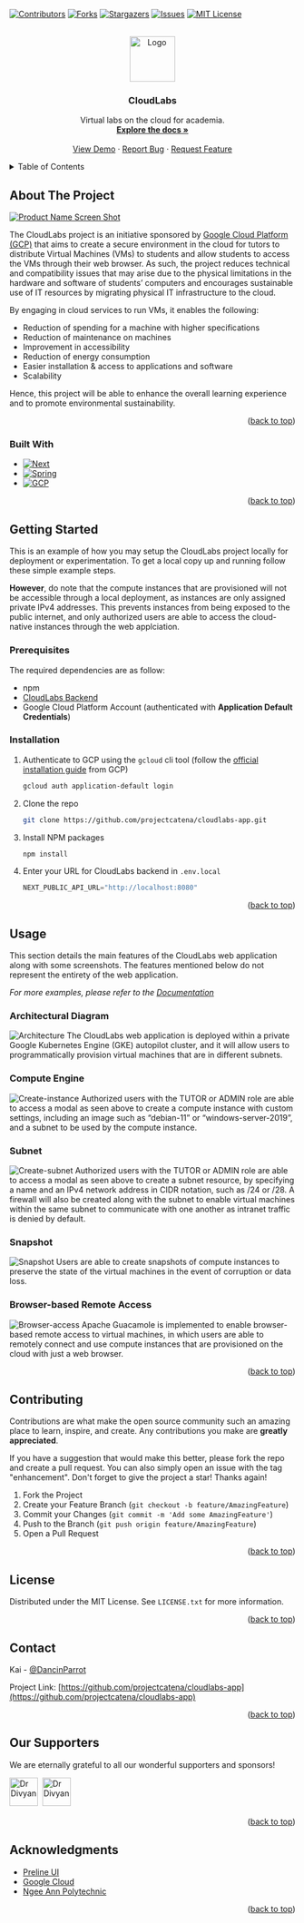 <!-- Improved compatibility of back to top link: See: https://github.com/othneildrew/Best-README-Template/pull/73 -->
<a name="readme-top"></a>
<!--
*** Thanks for checking out the Best-README-Template. If you have a suggestion
*** that would make this better, please fork the repo and create a pull request
*** or simply open an issue with the tag "enhancement".
*** Don't forget to give the project a star!
*** Thanks again! Now go create something AMAZING! :D
-->



<!-- PROJECT SHIELDS -->
<!--
*** I'm using markdown "reference style" links for readability.
*** Reference links are enclosed in brackets [ ] instead of parentheses ( ).
*** See the bottom of this document for the declaration of the reference variables
*** for contributors-url, forks-url, etc. This is an optional, concise syntax you may use.
*** https://www.markdownguide.org/basic-syntax/#reference-style-links
-->
[![Contributors][contributors-shield]][contributors-url]
[![Forks][forks-shield]][forks-url]
[![Stargazers][stars-shield]][stars-url]
[![Issues][issues-shield]][issues-url]
[![MIT License][license-shield]][license-url]



<!-- PROJECT LOGO -->
<br />
<div align="center">
  <a href="https://github.com/projectcatena/cloudlabs-app">
    <img src="https://i.postimg.cc/90t4QPxQ/Cloud-Labs-Logo.png" alt="Logo" width="80" height="80">
  </a>

<h3 align="center">CloudLabs</h3>

  <p align="center">
    Virtual labs on the cloud for academia.
    <br />
    <a href="https://projectcatena.github.io/cloudlabs-mkdocs"><strong>Explore the docs »</strong></a>
    <br />
    <br />
    <a href="https://cloudlabs.one">View Demo</a>
    ·
    <a href="https://github.com/projectcatena/cloudlabs-app/issues">Report Bug</a>
    ·
    <a href="https://github.com/projectcatena/cloudlabs-app/issues">Request Feature</a>
  </p>
</div>



<!-- TABLE OF CONTENTS -->
<details>
  <summary>Table of Contents</summary>
  <ol>
    <li>
      <a href="#about-the-project">About The Project</a>
      <ul>
        <li><a href="#built-with">Built With</a></li>
      </ul>
    </li>
    <li>
      <a href="#getting-started">Getting Started</a>
      <ul>
        <li><a href="#prerequisites">Prerequisites</a></li>
        <li><a href="#installation">Installation</a></li>
      </ul>
    </li>
    <li><a href="#usage">Usage</a></li>
    <li><a href="#roadmap">Roadmap</a></li>
    <li><a href="#contributing">Contributing</a></li>
    <li><a href="#license">License</a></li>
    <li><a href="#contact">Contact</a></li>
    <li><a href="#acknowledgments">Acknowledgments</a></li>
  </ol>
</details>



<!-- ABOUT THE PROJECT -->
## About The Project

[![Product Name Screen Shot][product-screenshot]](https://cloudlabs.one)

The CloudLabs project is an initiative sponsored by [Google Cloud Platform (GCP)](https://cloud.google.com/) that aims to create a secure environment in the cloud for tutors to distribute Virtual Machines (VMs) to students and allow students to access the VMs through their web browser. As such, the project reduces technical and compatibility issues that may arise due to the physical limitations in the hardware and software of students’ computers and encourages sustainable use of IT resources by migrating physical IT infrastructure to the cloud. 

By engaging in cloud services to run VMs, it enables the following:
* Reduction of spending for a machine with higher specifications
* Reduction of maintenance on machines
* Improvement in accessibility
* Reduction of energy consumption
* Easier installation & access to applications and software
* Scalability

Hence, this project will be able to enhance the overall learning experience and to promote environmental sustainability. 

<p align="right">(<a href="#readme-top">back to top</a>)</p>



### Built With

* [![Next][Next.js]][Next-url]
* [![Spring][Spring]][Spring-url]
* [![GCP][GCP]][GCP-url]


<p align="right">(<a href="#readme-top">back to top</a>)</p>



<!-- GETTING STARTED -->
## Getting Started

This is an example of how you may setup the CloudLabs project locally for deployment or experimentation. To get a local copy up and running follow these simple example steps. <br />

**However**, do note that the compute instances that are provisioned will not be accessible through a local deployment, as instances are only assigned private IPv4 addresses. This prevents instances from being exposed to the public internet, and only authorized users are able to access the cloud-native instances through the web applciation.

<!--### Prerequisites

This is an example of how to list things you need to use the software and how to install them.
* npm
  ```sh
  npm install npm@latest -g
  ``` -->

### Prerequisites

The required dependencies are as follow:
* npm
* [CloudLabs Backend](https://github.com/projectcatena/cloudlabs-server)
* Google Cloud Platform Account (authenticated with **Application Default Credentials**)

### Installation

1. Authenticate to GCP using the `gcloud` cli tool (follow the [official installation guide](https://cloud.google.com/sdk/docs/install) from GCP)
    ```bash
    gcloud auth application-default login
    ```
2. Clone the repo
   ```bash
   git clone https://github.com/projectcatena/cloudlabs-app.git
   ```
3. Install NPM packages
   ```bash
   npm install
   ```
4. Enter your URL for CloudLabs backend in `.env.local`
   ```js
   NEXT_PUBLIC_API_URL="http://localhost:8080" 
   ```

<p align="right">(<a href="#readme-top">back to top</a>)</p>



<!-- USAGE EXAMPLES -->
## Usage

This section details the main features of the CloudLabs web application along with some screenshots. The features mentioned below do not represent the entirety of the web application.

_For more examples, please refer to the [Documentation](https://example.com)_

### Architectural Diagram
![Architecture][Architecture]
The CloudLabs web application is deployed within a private Google Kubernetes Engine (GKE) autopilot cluster, and it will allow users to programmatically provision virtual machines that are in different subnets.

### Compute Engine
![Create-instance][Create-instance]
Authorized users with the TUTOR or ADMIN role are able to access a modal as seen above to create a compute instance with custom settings, including an image such as “debian-11” or “windows-server-2019”, and a subnet to be used by the compute instance.

### Subnet
![Create-subnet][Create-subnet]
Authorized users with the TUTOR or ADMIN role are able to access a modal as seen above to create a subnet resource, by specifying a name and an IPv4 network address in CIDR notation, such as /24 or /28. A firewall will also be created along with the subnet to enable virtual machines within the same subnet to communicate with one another as intranet traffic is denied by default.

### Snapshot
![Snapshot][Snapshot]
Users are able to create snapshots of compute instances to preserve the state of the virtual machines in the event of corruption or data loss.

### Browser-based Remote Access
![Browser-access][Browser-access]
Apache Guacamole is implemented to enable browser-based remote access to virtual machines, in which users are able to remotely connect and use compute instances that are provisioned on the cloud with just a web browser. 

<p align="right">(<a href="#readme-top">back to top</a>)</p>


<!-- ROADMAP -->
<!-- ## Roadmap

- [ ] Feature 1
- [ ] Feature 2
- [ ] Feature 3
    - [ ] Nested Feature

See the [open issues](https://github.com/projectcatena/cloudlabs-app/issues) for a full list of proposed features (and known issues).

<p align="right">(<a href="#readme-top">back to top</a>)</p> -->



<!-- CONTRIBUTING -->
## Contributing

Contributions are what make the open source community such an amazing place to learn, inspire, and create. Any contributions you make are **greatly appreciated**.

If you have a suggestion that would make this better, please fork the repo and create a pull request. You can also simply open an issue with the tag "enhancement".
Don't forget to give the project a star! Thanks again!

1. Fork the Project
2. Create your Feature Branch (`git checkout -b feature/AmazingFeature`)
3. Commit your Changes (`git commit -m 'Add some AmazingFeature'`)
4. Push to the Branch (`git push origin feature/AmazingFeature`)
5. Open a Pull Request

<p align="right">(<a href="#readme-top">back to top</a>)</p>



<!-- LICENSE -->
## License

Distributed under the MIT License. See `LICENSE.txt` for more information.

<p align="right">(<a href="#readme-top">back to top</a>)</p>



<!-- CONTACT -->
## Contact

Kai - [@DancinParrot](https://github.com/DancinParrot)

<!-- name - [@twitter](https://twitter.com/handle) - email@email.com -->

Project Link: [https://github.com/projectcatena/cloudlabs-app](https://github.com/projectcatena/cloudlabs-app)

<p align="right">(<a href="#readme-top">back to top</a>)</p>


## Our Supporters
We are eternally grateful to all our wonderful supporters and sponsors!

<p>

<a href="https://github.com/divyanmk"><img src="https://github.com/divyanmk.png" width="50px" alt="Dr Divyan" /></a>&nbsp;&nbsp;<a href="https://cloud.google.com"><img src="https://i.postimg.cc/NjMmY5jr/google-cloud-512x412.png" width="50px" alt="Dr Divyan" style="padding-bottom: 5px;" /></a>&nbsp;&nbsp;


<p align="right">(<a href="#readme-top">back to top</a>)</p>

</p>


<!-- ACKNOWLEDGMENTS -->
## Acknowledgments

* [Preline UI](https://preline.co/)
* [Google Cloud](https://cloud.google.com/)
* [Ngee Ann Polytechnic](https://www.np.edu.sg/)

<p align="right">(<a href="#readme-top">back to top</a>)</p>



<!-- MARKDOWN LINKS & IMAGES -->
<!-- https://www.markdownguide.org/basic-syntax/#reference-style-links -->
[contributors-shield]: https://img.shields.io/github/contributors/projectcatena/cloudlabs-app.svg?style=for-the-badge
[contributors-url]: https://github.com/projectcatena/cloudlabs-app/graphs/contributors
[forks-shield]: https://img.shields.io/github/forks/projectcatena/cloudlabs-app.svg?style=for-the-badge
[forks-url]: https://github.com/projectcatena/cloudlabs-app/network/members
[stars-shield]: https://img.shields.io/github/stars/projectcatena/cloudlabs-app.svg?style=for-the-badge
[stars-url]: https://github.com/projectcatena/cloudlabs-app/stargazers
[issues-shield]: https://img.shields.io/github/issues/projectcatena/cloudlabs-app.svg?style=for-the-badge
[issues-url]: https://github.com/projectcatena/cloudlabs-app/issues
[license-shield]: https://img.shields.io/github/license/projectcatena/cloudlabs-app.svg?style=for-the-badge
[license-url]: https://github.com/projectcatena/cloudlabs-app/blob/master/LICENSE.txt
[product-screenshot]: https://i.postimg.cc/fWpfLWmt/index.png
[Next.js]: https://img.shields.io/badge/next.js-000000?style=for-the-badge&logo=nextdotjs&logoColor=white
[Next-url]: https://nextjs.org/
[Spring]: https://img.shields.io/badge/spring-%236DB33F.svg?style=for-the-badge&logo=spring&logoColor=white 
[Spring-url]: https://spring.io/
[GCP]: https://img.shields.io/badge/GoogleCloud-%234285F4.svg?style=for-the-badge&logo=google-cloud&logoColor=white
[GCP-url]: https://cloud.google.com/
[Architecture]: https://i.postimg.cc/yxQTNzpd/CAP-Cloud-Labs-GCP-GKE-Cloudflare-Function-drawio.png 
[Create-instance]: https://i.postimg.cc/Gt573krH/create-instance.png
[Create-subnet]: https://i.postimg.cc/9Xbz8LFW/create-subnet.png
[Snapshot]: https://i.postimg.cc/4NzKvX7S/snapshot.png
[Browser-access]: https://i.postimg.cc/L8qYwjnn/browser-access.png 